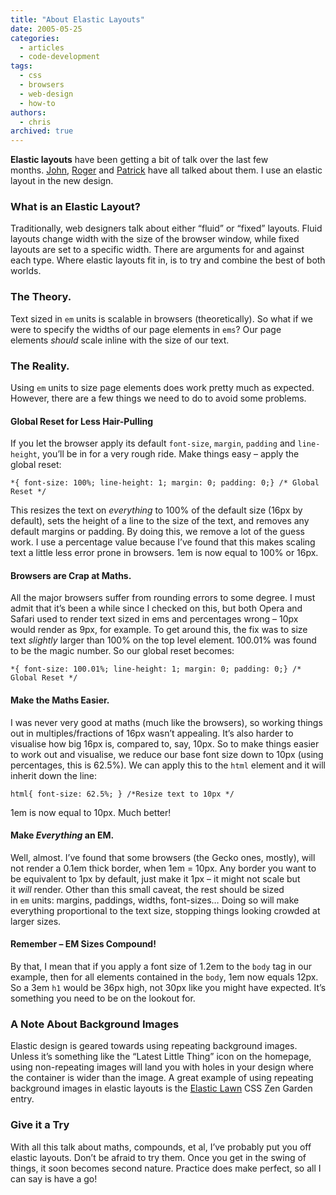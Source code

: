 ```yaml
---
title: "About Elastic Layouts"
date: 2005-05-25
categories:
  - articles
  - code-development
tags:
  - css
  - browsers
  - web-design
  - how-to
authors:
  - chris
archived: true
---
```


**Elastic layouts** have been getting a bit of talk over the last few months. [John](http://web.archive.org/web/20060223182850/http://joshuaink.com/blog/282/elastic-fantastic), [Roger](http://www.456bereastreet.com/archive/200504/fixed_or_fluid_width_elastic/) and [Patrick](http://www.alistapart.com/articles/elastic/) have all talked about them. I use an elastic layout in the new design.

### What is an Elastic Layout?

Traditionally, web designers talk about either “fluid” or “fixed” layouts. Fluid layouts change width with the size of the browser window, while fixed layouts are set to a specific width. There are arguments for and against each type. Where elastic layouts fit in, is to try and combine the best of both worlds.

### The Theory.

Text sized in `em` units is scalable in browsers (theoretically). So what if we were to specify the widths of our page elements in `ems`? Our page elements *should* scale inline with the size of our text.

### The Reality.

Using `em` units to size page elements does work pretty much as expected. However, there are a few things we need to do to avoid some problems.

#### Global Reset for Less Hair-Pulling

If you let the browser apply its default `font-size`, `margin`, `padding` and `line-height`, you’ll be in for a very rough ride. Make things easy – apply the global reset:

`*{ font-size: 100%; line-height: 1; margin: 0; padding: 0;} /* Global Reset */`

This resizes the text on *everything* to 100% of the default size (16px by default), sets the height of a line to the size of the text, and removes any default margins or padding. By doing this, we remove a lot of the guess work. I use a percentage value because I’ve found that this makes scaling text a little less error prone in browsers. 1em is now equal to 100% or 16px.

#### Browsers are Crap at Maths.

All the major browsers suffer from rounding errors to some degree. I must admit that it’s been a while since I checked on this, but both Opera and Safari used to render text sized in ems and percentages wrong – 10px would render as 9px, for example. To get around this, the fix was to size text *slightly* larger than 100% on the top level element. 100.01% was found to be the magic number. So our global reset becomes:

`*{ font-size: 100.01%; line-height: 1; margin: 0; padding: 0;} /* Global Reset */`

#### Make the Maths Easier.

I was never very good at maths (much like the browsers), so working things out in multiples/fractions of 16px wasn’t appealing. It’s also harder to visualise how big 16px is, compared to, say, 10px. So to make things easier to work out and visualise, we reduce our base font size down to 10px (using percentages, this is 62.5%). We can apply this to the `html` element and it will inherit down the line:

`html{ font-size: 62.5%; } /*Resize text to 10px */`

1em is now equal to 10px. Much better!

#### Make *Everything* an EM.

Well, almost. I’ve found that some browsers (the Gecko ones, mostly), will not render a 0.1em thick border, when 1em = 10px. Any border you want to be equivalent to 1px by default, just make it 1px – it might not scale but it *will* render. Other than this small caveat, the rest should be sized in `em` units: margins, paddings, widths, font-sizes… Doing so will make everything proportional to the text size, stopping things looking crowded at larger sizes.

#### Remember – EM Sizes Compound!

By that, I mean that if you apply a font size of 1.2em to the `body` tag in our example, then for all elements contained in the `body`, 1em now equals 12px. So a 3em `h1` would be 36px high, not 30px like you might have expected. It’s something you need to be on the lookout for.

### A Note About Background Images

Elastic design is geared towards using repeating background images. Unless it’s something like the “Latest Little Thing” icon on the homepage, using non-repeating images will land you with holes in your design where the container is wider than the image. A great example of using repeating background images in elastic layouts is the [Elastic Lawn](http://www.csszengarden.com/?cssfile=/063/063.css&page=0) CSS Zen Garden entry.

### Give it a Try

With all this talk about maths, compounds, et al, I’ve probably put you off elastic layouts. Don’t be afraid to try them. Once you get in the swing of things, it soon becomes second nature. Practice does make perfect, so all I can say is have a go!

